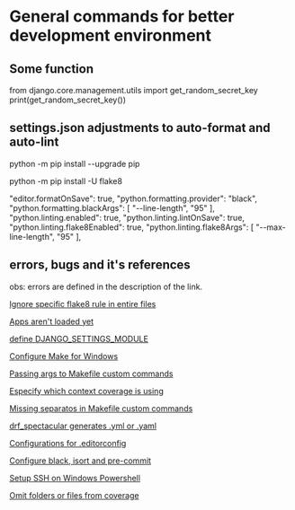 # General commands for better development environment

## Some function

  from django.core.management.utils import get_random_secret_key
  print(get_random_secret_key())

## settings.json adjustments to auto-format and auto-lint

  python -m pip install --upgrade pip

  python -m pip install -U flake8

  "editor.formatOnSave": true,
  "python.formatting.provider": "black",
  "python.formatting.blackArgs": [
    "--line-length",
    "95"
  ],
  "python.linting.enabled": true,
  "python.linting.lintOnSave": true,
  "python.linting.flake8Enabled": true,
  "python.linting.flake8Args": [
    "--max-line-length",
    "95"
  ],

## errors, bugs and it's references

  obs: errors are defined in the description of the link.

  [Ignore specific flake8 rule in entire files](https://stackoverflow.com/questions/48153886/flake8-ignore-specific-warning-for-entire-file "Repeating the same warning/error ignore command")

  [Apps aren't loaded yet](https://stackoverflow.com/questions/34114427/django-upgrading-to-1-9-error-appregistrynotready-apps-arent-loaded-yet  "ERROR - django.core.exceptions.AppRegistryNotReady: Apps aren't loaded yet")

  [define DJANGO_SETTINGS_MODULE](https://stackoverflow.com/questions/62094296/django-settings-module-or-call-settings-configure-before-accessing-settings "ERROR - django.core.exceptions.ImproperlyConfigured: You must either define the environment variable DJANGO_SETTINGS_MODULE or call settings.configure() before accessing settings")

  [Configure Make for Windows](https://www.technewstoday.com/install-and-use-make-in-windows/)

  [Passing args to Makefile custom commands](https://stackoverflow.com/questions/2826029/passing-additional-variables-from-command-line-to-make)

  [Especify which context coverage is using](https://coverage.readthedocs.io/en/7.3.1/source.html)

  [Missing separatos in Makefile custom commands](https://stackoverflow.com/questions/70146594/makefile6-missing-separator-stop-error)

  [drf_spectacular generates .yml or .yaml](https://stackoverflow.com/questions/22268952/what-is-the-difference-between-yaml-and-yml-extension)

  [Configurations for .editorconfig](https://editorconfig.org/#file-format-details)

  [Configure black, isort and pre-commit](http://www.sefidian.com/2021/08/03/how-to-use-black-flake8-and-isort-to-format-python-codes/)

  [Setup SSH on Windows Powershell](https://evidencen.com/how-to-setup-ssh-on-windows-powershell-for-github/)

  [Omit folders or files from coverage](https://pytest-cov.readthedocs.io/en/latest/config.html?highlight=exclude)
